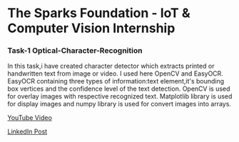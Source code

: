# The Sparks Foundation - IoT & Computer Vision Internship
### Task-1 Optical-Character-Recognition

In this task,i have created character detector which extracts printed or handwritten text from image or video.
I used here OpenCV and EasyOCR.
EasyOCR containing three types of information:text element,it's bounding box vertices and the confidence level of the text detection.
OpenCV is used for overlay images with respective recognized text.
Matplotlib library is used for display images and numpy library is used for convert images into arrays.

[YouTube Video](https://youtu.be/ITwj5cZn34Q)



[LinkedIn Post](https://www.linkedin.com/posts/harsh-joshi-481609234_task1-gripjuly22-task1-activity-6950744677817937920-dU3L?utm_source=linkedin_share&utm_medium=android_app)
